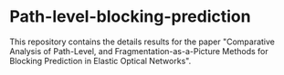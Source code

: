 # Path-level-blocking-prediction
This repository contains the details results for the paper "Comparative Analysis of Path-Level, and Fragmentation-as-a-Picture Methods for Blocking Prediction in Elastic Optical Networks". 
